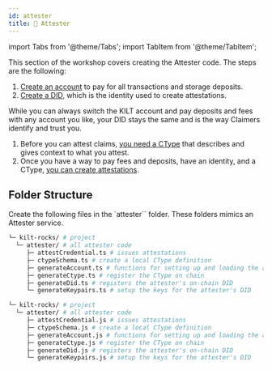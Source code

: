 ```yaml
---
id: attester
title: 🏢 Attester
---
```


import Tabs from '@theme/Tabs';
import TabItem from '@theme/TabItem';

This section of the workshop covers creating the <span className="label-role attester">Attester</span> code. The steps are the following:

1. [Create an account](./01_account.md) to pay for all transactions and storage deposits.
2. [Create a DID](./02_did.md), which is the identity used to create attestations.

  While you can always switch the KILT account and pay deposits and fees with any account you like, your DID stays the same and is the way Claimers identify and trust you.

1. Before you can attest claims, [you need a CType](./03_ctype.md) that describes and gives context to what you attest.
2. Once you have a way to pay fees and deposits, have an identity, and a CType, [you can create attestations](../06_attestation.md).

## Folder Structure

Create the following files in the `attester`` folder.
These folders mimics an <span className="label-role attester">Attester</span> service.

<Tabs groupId="ts-js-choice">
  <TabItem value='ts' label='Typescript' default>

  ```bash
  └─ kilt-rocks/ # project
    └─ attester/ # all attester code
       ├─ attestCredential.ts # issues attestations
       ├─ ctypeSchema.ts # create a local CType definition
       ├─ generateAccount.ts # functions for setting up and loading the attester's account
       ├─ generateCtype.ts # register the CType on chain
       ├─ generateDid.ts # registers the attester's on-chain DID
       └─ generateKeypairs.ts # setup the keys for the attester's DID
  ```

  </TabItem>
  <TabItem value='js' label='Javascript'>

  ```bash
  └─ kilt-rocks/ # project
    └─ attester/ # all attester code
       ├─ attestCredential.js # issues attestations
       ├─ ctypeSchema.js # create a local CType definition
       ├─ generateAccount.js # functions for setting up and loading the attester's account
       ├─ generateCtype.js # register the CType on chain
       ├─ generateDid.js # registers the attester's on-chain DID
       └─ generateKeypairs.js # setup the keys for the attester's DID
  ```

  </TabItem>
</Tabs>
